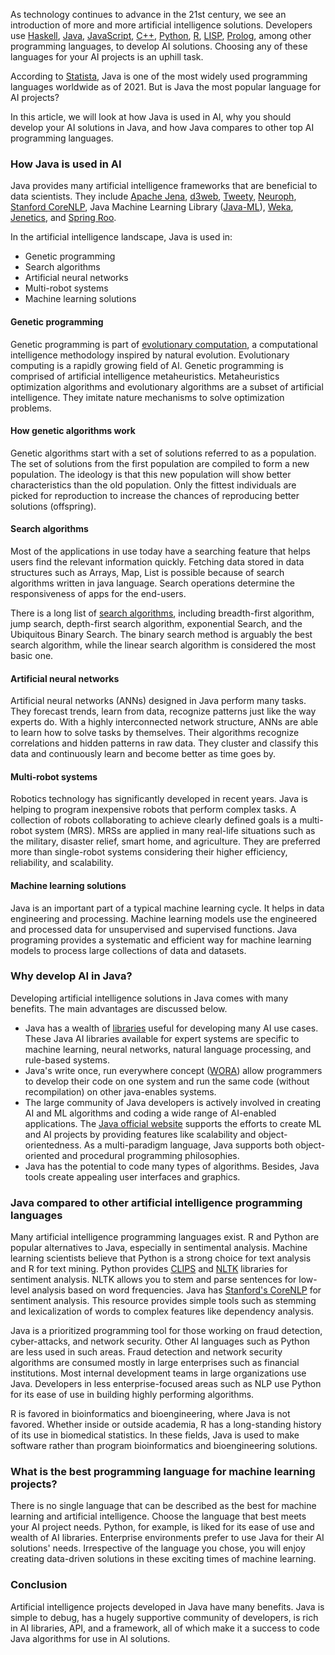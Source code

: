 As technology continues to advance in the 21st century, we see an introduction of more and more artificial intelligence solutions. Developers use [Haskell](https://www.haskell.org/), [Java](https://www.java.com/), [JavaScript](https://www.javascript.com/), [C++](https://support.microsoft.com/en-us/topic/the-latest-supported-visual-c-downloads-2647da03-1eea-4433-9aff-95f26a218cc0), [Python](https://www.python.org/), [R](https://www.r-project.org/), [LISP](https://common-lisp.net/), [Prolog](https://www.swi-prolog.org/), among other programming languages, to develop AI solutions. Choosing any of these languages for your AI projects is an uphill task.

According to [Statista](https://www.statista.com/statistics/793628/worldwide-developer-survey-most-used-languages/), Java is one of the most widely used programming languages worldwide as of 2021. But is Java the most popular language for AI projects?

In this article, we will look at how Java is used in AI, why you should develop your AI solutions in Java, and how Java compares to other top AI programming languages.

### How Java is used in AI

Java provides many artificial intelligence frameworks that are beneficial to data scientists. They include [Apache Jena](https://jena.apache.org/), [d3web](https://www.d3web.de/), [Tweety](https://tweetyproject.org/), [Neuroph](http://neuroph.sourceforge.net/), [Stanford CoreNLP](https://stanfordnlp.github.io/CoreNLP/), Java Machine Learning Library ([Java-ML](http://java-ml.sourceforge.net/)), [Weka](https://www.cs.waikato.ac.nz/ml/weka/), [Jenetics](https://jenetics.io/), and [Spring Roo](https://projects.spring.io/spring-roo/).

In the artificial intelligence landscape, Java is used in:

- Genetic programming
- Search algorithms
- Artificial neural networks
- Multi-robot systems
- Machine learning solutions

#### Genetic programming

Genetic programming is part of [evolutionary computation](https://www.igi-global.com/dictionary/evolutionary-computing/39414), a computational intelligence methodology inspired by natural evolution. Evolutionary computing is a rapidly growing field of AI. Genetic programming is comprised of artificial intelligence metaheuristics. Metaheuristics optimization algorithms and evolutionary algorithms are a subset of artificial intelligence. They imitate nature mechanisms to solve optimization problems.

#### How genetic algorithms work

Genetic algorithms start with a set of solutions referred to as a population. The set of solutions from the first population are compiled to form a new population. The ideology is that this new population will show better characteristics than the old population. Only the fittest individuals are picked for reproduction to increase the chances of reproducing better solutions (offspring).

#### Search algorithms

Most of the applications in use today have a searching feature that helps users find the relevant information quickly. Fetching data stored in data structures such as Arrays, Map, List is possible because of search algorithms written in java language. Search operations determine the responsiveness of apps for the end-users.

There is a long list of [search algorithms](https://www.geeksforgeeks.org/searching-algorithms/), including breadth-first algorithm, jump search, depth-first search algorithm, exponential Search, and the Ubiquitous Binary Search. The binary search method is arguably the best search algorithm, while the linear search algorithm is considered the most basic one.

#### Artificial neural networks

Artificial neural networks (ANNs) designed in Java perform many tasks. They forecast trends, learn from data, recognize patterns just like the way experts do. With a highly interconnected network structure, ANNs are able to learn how to solve tasks by themselves. Their algorithms recognize correlations and hidden patterns in raw data. They cluster and classify this data and continuously learn and become better as time goes by.

#### Multi-robot systems

Robotics technology has significantly developed in recent years. Java is helping to program inexpensive robots that perform complex tasks. A collection of robots collaborating to achieve clearly defined goals is a multi-robot system (MRS). MRSs are applied in many real-life situations such as the military, disaster relief, smart home, and agriculture. They are preferred more than single-robot systems considering their higher efficiency, reliability, and scalability.

#### Machine learning solutions

Java is an important part of a typical machine learning cycle. It helps in data engineering and processing. Machine learning models use the engineered and processed data for unsupervised and supervised functions. Java programing provides a systematic and efficient way for machine learning models to process large collections of data and datasets.

### Why develop AI in Java?

Developing artificial intelligence solutions in Java comes with many benefits. The main advantages are discussed below.

- Java has a wealth of [libraries](https://www.baeldung.com/java-ai) useful for developing many AI use cases. These Java AI libraries available for expert systems are specific to machine learning, neural networks, natural language processing, and rule-based systems.
- Java's write once, run everywhere concept ([WORA](https://www.geeksforgeeks.org/why-is-java-write-once-and-run-anywhere/#)) allow programmers to develop their code on one system and run the same code (without recompilation) on other java-enables systems.
- The large community of Java developers is actively involved in creating AI and ML algorithms and coding a wide range of AI-enabled applications. The [Java official website](https://www.java.com/) supports the efforts to create ML and AI projects by providing features like scalability and object-orientedness. As a multi-paradigm language, Java supports both object-oriented and procedural programming philosophies.
- Java has the potential to code many types of algorithms. Besides, Java tools create appealing user interfaces and graphics.

### Java compared to other artificial intelligence programming languages

Many artificial intelligence programming languages exist. R and Python are popular alternatives to Java, especially in sentimental analysis. Machine learning scientists believe that Python is a strong choice for text analysis and R for text mining. Python provides [CLIPS](https://clipspy.readthedocs.io/) and [NLTK](https://www.nltk.org/) libraries for sentiment analysis. NLTK allows you to stem and parse sentences for low-level analysis based on word frequencies. Java has [Stanford's CoreNLP](https://stanfordnlp.github.io/CoreNLP/) for sentiment analysis. This resource provides simple tools such as stemming and lexicalization of words to complex features like dependency analysis.

Java is a prioritized programming tool for those working on fraud detection, cyber-attacks, and network security. Other AI languages such as Python are less used in such areas. Fraud detection and network security algorithms are consumed mostly in large enterprises such as financial institutions. Most internal development teams in large organizations use Java. Developers in less enterprise-focused areas such as NLP use Python for its ease of use in building highly performing algorithms.

R is favored in bioinformatics and bioengineering, where Java is not favored. Whether inside or outside academia, R has a long-standing history of its use in biomedical statistics. In these fields, Java is used to make software rather than program bioinformatics and bioengineering solutions.

### What is the best programming language for machine learning projects?

There is no single language that can be described as the best for machine learning and artificial intelligence. Choose the language that best meets your AI project needs. Python, for example, is liked for its ease of use and wealth of AI libraries. Enterprise environments prefer to use Java for their AI solutions' needs. Irrespective of the language you chose, you will enjoy creating data-driven solutions in these exciting times of machine learning.

### Conclusion

Artificial intelligence projects developed in Java have many benefits. Java is simple to debug, has a hugely supportive community of developers, is rich in AI libraries, API, and a framework, all of which make it a success to code Java algorithms for use in AI solutions.